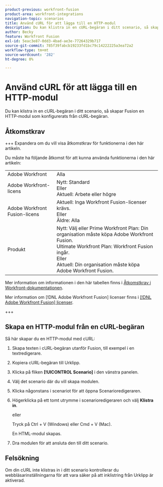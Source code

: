 ```yaml
---
product-previous: workfront-fusion
product-area: workfront-integrations
navigation-topic: scenarios
title: Använd cURL för att lägga till en HTTP-modul
description: Du kan klistra in en cURL-begäran i ditt scenario, så skapar Fusion en HTTP-modul som konfigurerats från cURL-begäran.
author: Becky
feature: Workfront Fusion
exl-id: 5eac3e87-0dd3-4bad-ae3e-77264329b717
source-git-commit: 785f39fabcb19233fd1bc79c14222225a3ea72a2
workflow-type: tm+mt
source-wordcount: '282'
ht-degree: 0%

---
```


# Använd cURL för att lägga till en HTTP-modul

Du kan klistra in en cURL-begäran i ditt scenario, så skapar Fusion en HTTP-modul som konfigurerats från cURL-begäran.

## Åtkomstkrav

+++ Expandera om du vill visa åtkomstkrav för funktionerna i den här artikeln.

Du måste ha följande åtkomst för att kunna använda funktionerna i den här artikeln:

<table style="table-layout:auto"> 
  <tbody>  
    <tr>  
      <td>Adobe Workfront</td>  
      <td>Alla</td>  
    </tr>  
    <tr>  
      <td>Adobe Workfront-licens</td>  
      <td>
        Nytt: Standard<br>
        Eller<br>
        Aktuell: Arbete eller högre
      </td>  
    </tr>  
    <tr>  
      <td>Adobe Workfront Fusion-licens</td>  
      <td> 
        Aktuell: Inga Workfront Fusion-licenser krävs.<br>
        Eller<br>
        Äldre: Alla
      </td>  
    </tr>  
    <tr>  
      <td>Produkt</td>  
      <td> 
        Nytt: Välj eller Prime Workfront Plan: Din organisation måste köpa Adobe Workfront Fusion.<br>
        Ultimate Workfront Plan: Workfront Fusion ingår.<br>
        Eller<br>
        Aktuell: Din organisation måste köpa Adobe Workfront Fusion.
      </td>  
    </tr> 
  </tbody>  
</table>

Mer information om informationen i den här tabellen finns i [Åtkomstkrav i Workfront-dokumentationen](/help/quicksilver/administration-and-setup/add-users/access-levels-and-object-permissions/access-level-requirements-in-documentation.md).

Mer information om [!DNL Adobe Workfront Fusion] licenser finns i [[!DNL Adobe Workfront Fusion] licenser](../../workfront-fusion/get-started/license-automation-vs-integration.md).

+++

## Skapa en HTTP-modul från en cURL-begäran


Så här skapar du en HTTP-modul med cURL:

1. Skapa texten i cURL-begäran utanför Fusion, till exempel i en textredigerare.
1. Kopiera cURL-begäran till Urklipp.
1. Klicka på fliken **[!UICONTROL Scenario]** i den vänstra panelen.
1. Välj det scenario där du vill skapa modulen.
1. Klicka någonstans i scenariot för att öppna Scenarioredigeraren.
1. Högerklicka på ett tomt utrymme i scenarioredigeraren och välj **Klistra in**.

   eller

   Tryck på Ctrl + V (Windows) eller Cmd + V (Mac).


   En HTML-modul skapas.
1. Dra modulen för att ansluta den till ditt scenario.

## Felsökning

Om din cURL inte klistras in i ditt scenario kontrollerar du webbläsarinställningarna för att vara säker på att inklistring från Urklipp är aktiverad.


